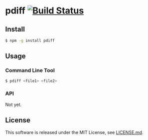 # pdiff [![Build Status](https://travis-ci.org/HiroakiMikami/pdiff.svg?branch=master)](https://travis-ci.org/HiroakiMikami/pdiff)
## Install
```bash
$ npm -g install pdiff
```

## Usage
### Command Line Tool
```bash
$ pdiff <file1> <file2>
```

### API
Not yet.

## License
This software is released under the MIT License, see [LICENSE.md](LICENSE.md).
